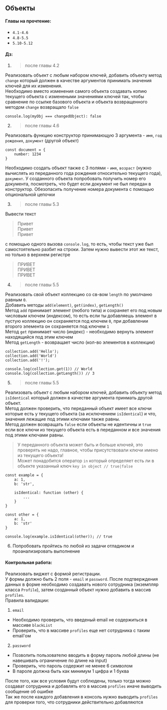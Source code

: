 ## Объекты

#### Главы на прочтение:
- `4.1-4.6`
- `4.8-5.5`
- `5.10-5.12`

#### Дз:
1. >после главы 4.2

Реализовать объект с любым набором ключей, добавить объекту метод `change` который должен в качестве аргументов
принимать значения ключей для их изменения.   
Необходимо вместо изменения самого объекта создавать
копию текущего объекта с изменеными значениями ключей так, чтобы сравнение по ссылке базового объекта и объекта возвращенного
методом `change` возвращало `false`
```
console.log(myObj === changedObject): false
```

2. >после главы 4.6

Реализовать функцию конструктор принимающую 3 аргумента - `имя`, `год рождения`, `документ` (другой объект)
```
const document = {
    number: 1234
}
```
Необходимо создать объект также с 3 полями - `имя`, `возраст` (нужно вычислять из переданного года рождения относительно
текущего года), `документ`.
У созданного объекта попробовать получить номер его документа, посмотреть, что будет если документ не был передан в конструктор.
Обезопасить получение номера документа с помощью опциональной цепочки

3. >после главы 5.3

Вывести текст
> Привет   
> Привет   
> Привет

с помощью одного вызова `console.log`, то есть, чтобы текст уже был самостоятельно разбит на строки.
Затем нужно вывести этот же текст, но только в верхнем регистре
> ПРИВЕТ   
> ПРИВЕТ   
> ПРИВЕТ

4. >после главы 5.5

Реализовать свой объект коллекцию со св-вом `length` по умолчаню равным `0`.   
Добавить методы `add(element)`, `get(index)`, `getLength()`   
Метод `add` принимает элемент (любого типа) и сохраняет его под новым числовым ключем (индексом), то есть если
ты добавляешь элемент в пустую коллекцию он сохраняется под ключем `0`, при добавлении второго элемента он сохраняется под
ключем `1`   
Метод `get` принимает число (индекс) - необходимо вернуть элемент находящийся под этим ключем   
Метод `getLength` - возвращает число (кол-во элементов в коллекции)
```
collection.add('Hello');
collection.add('World')
collection.add('!');

console.log(collection.get(1)) // World
console.log(collection.getLength()) // 3
```

5. > после главы 5.5

Реализовать объект с любым набором ключей, добавить объекту метод `isIdentical` который должен в качестве аргумента
принмать другой объект.   
Метод должен проверить, что переданный объект имеет все ключи которые есть у текущего объекта (за исключением `isIdentical`)
и что, значения лежащие под этими ключами также равны.   
Метод должен возвращать `false` если объекты не идентичны и `true` если
все ключи из текущего объекта есть в переданном и все значения под этими ключами равны.
> У переданного объекта может быть и больше ключей, это проверять не надо, главное, чтобы присутствовали ключи имено из текущего объекта!   
> Может понадобится оператор `in` который определяет есть ли в объекте указанный ключ `key in object // true|false`

```
const example = {
    a: 1,
    b: 'str',

    isIdentical: function (other) {
        ...
    }
}

const other = {
    a: 1,
    b: 'str'
}

console.log(example.isIdentical(other)); // true
```

6. Попробовать пройтись по любой из задачи отладиком и проанализировать выполнение

#### Контрольная работа:
Реализовать виджет с формой регистрации.   
У формы должно быть 2 поля - `email` и `password`. После подтверждения данных в форме необходимо создавать нового сотрудника
(экземпляр класса `Profile`), затем созданный объект нужно добавить в массив `profiles`.   
Правила валидации:
1. `email`
- Необходимо проверить, что введеный email не содержиться в массиве `blackList`
- Проверить, что в массиве `profiles` еще нет сотрудника с таким email'ом
2. `password`
- Позволить пользователю вводить в форму пароль любой длины (не навешивать ограничение по длине на input)
- Проверить, что пароль содержит не менее 6 символом
- В пароле должна быть как минимум 1 цифра и 1 буква

После того, как все условия будут соблюдены, только тогда можно создават сотрудника и добавлять его в массив `profiles` иначе выводить сообщение об ошибке   
Так же после каждого добавления в консоль нужно выводить `profiles` для проверки того, что сотрудники действительно добавляются
